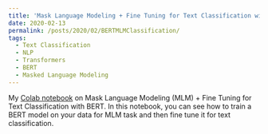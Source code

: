 ```yaml
---
title: 'Mask Language Modeling + Fine Tuning for Text Classification with BERT'
date: 2020-02-13
permalink: /posts/2020/02/BERTMLMClassification/
tags:
  - Text Classification
  - NLP
  - Transformers
  - BERT
  - Masked Language Modeling
---
```


My [Colab notebook]() on Mask Language Modeling (MLM) + Fine Tuning for Text Classification with BERT. In this notebook, you can see how to train a BERT model on your data for MLM task and then fine tune it for text classification.
 
